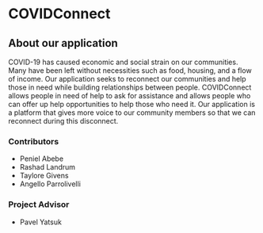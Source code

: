 # COVIDConnect

## About our application
COVID-19 has caused economic and social strain on our communities.
Many have been left without necessities such as food, housing, and a flow of income.
Our application seeks to reconnect our communities and help those in need while building
relationships between people. COVIDConnect allows people in need of help to ask for assistance
and allows people who can offer up help opportunities to help those who need it. Our application
is a platform that gives more voice to our community members so that we can reconnect during this disconnect.

### Contributors
- Peniel Abebe
- Rashad Landrum
- Taylore Givens
- Angello Parrolivelli

### Project Advisor
- Pavel Yatsuk

